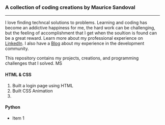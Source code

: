 ### A collection of coding creations by Maurice Sandoval
---

I love finding techncal solutions to problems. Learning and coding has become an addictive happiness for me, the hard work can be challenging, but the feeling of accomplishment that I get when the soultion is found can be a great reward. Learn more about my professional experience on [LinkedIn](https://www.linkedin.com/in/maurice-sandoval-b3115188?trk=nav_responsive_tab_profile/ "LinkedIn"). I also have a [Blog](http://mauricesandoval.com/?page_id=38/ "Blog") about my experience in the development community.

This repository contains my projects, creations, and programming challenges that I solved. MS

#### HTML & CSS
1. Built a login page using HTML
2. Built CSS Animation
3. 
#### Python
* Item 1
